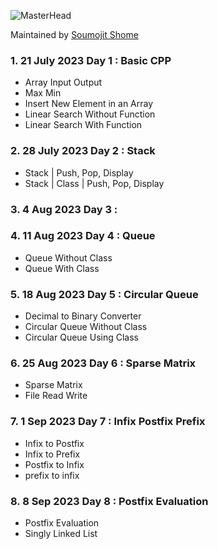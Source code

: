 ![MasterHead](https://bestanimations.com/media/sky/1088683783milky-way-night-sky-gif.gif)

Maintained by [Soumojit Shome](https://iamsoumojit.vercel.app/)

### 1. 21 July 2023 Day 1 : Basic CPP

* Array Input Output
* Max Min
* Insert New Element in an Array
* Linear Search Without Function
* Linear Search With Function

### 2. 28 July 2023 Day 2 : Stack

* Stack | Push, Pop, Display
* Stack | Class | Push, Pop, Display

### 3. 4 Aug 2023 Day 3 :

### 4. 11 Aug 2023 Day 4 : Queue

* Queue Without Class
* Queue With Class

### 5. 18 Aug 2023 Day 5 : Circular Queue

* Decimal to Binary Converter
* Circular Queue Without Class
* Circular Queue Using Class

### 6. 25 Aug 2023 Day 6 : Sparse Matrix

* Sparse Matrix
* File Read Write

### 7. 1 Sep 2023 Day 7 : Infix Postfix Prefix

* Infix to Postfix
* Infix to Prefix
* Postfix to Infix
* prefix to infix

### 8. 8 Sep 2023 Day 8 : Postfix Evaluation

* Postfix Evaluation
* Singly Linked List
